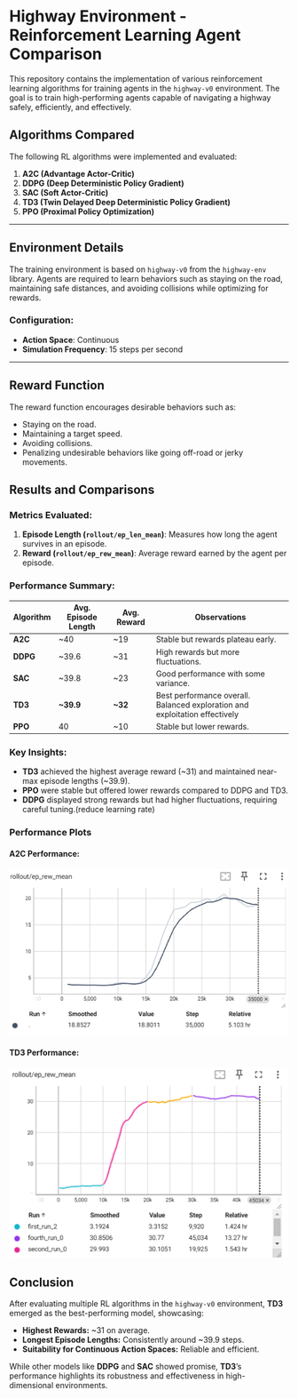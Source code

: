 # Highway Environment - Reinforcement Learning Agent Comparison

This repository contains the implementation of various reinforcement learning algorithms for training agents in the `highway-v0` environment. The goal is to train high-performing agents capable of navigating a highway safely, efficiently, and effectively.

## Algorithms Compared

The following RL algorithms were implemented and evaluated:

1. **A2C (Advantage Actor-Critic)**  
2. **DDPG (Deep Deterministic Policy Gradient)**  
3. **SAC (Soft Actor-Critic)**  
4. **TD3 (Twin Delayed Deep Deterministic Policy Gradient)**  
5. **PPO (Proximal Policy Optimization)**  

---

## Environment Details

The training environment is based on `highway-v0` from the `highway-env` library. Agents are required to learn behaviors such as staying on the road, maintaining safe distances, and avoiding collisions while optimizing for rewards.

### Configuration:
- **Action Space**: Continuous
- **Simulation Frequency**: 15 steps per second

---

## Reward Function

The reward function encourages desirable behaviors such as:
- Staying on the road.
- Maintaining a target speed.
- Avoiding collisions.
- Penalizing undesirable behaviors like going off-road or jerky movements.


## Results and Comparisons

### Metrics Evaluated:
1. **Episode Length (`rollout/ep_len_mean`)**: Measures how long the agent survives in an episode.
2. **Reward (`rollout/ep_rew_mean`)**: Average reward earned by the agent per episode.

### Performance Summary:

| Algorithm | Avg. Episode Length | Avg. Reward | Observations                          |
|-----------|----------------------|-------------|---------------------------------------|
| **A2C**   | ~40                 | ~19         | Stable but rewards plateau early.     |
| **DDPG**  | ~39.6               | ~31         | High rewards but more fluctuations.   |
| **SAC**   | ~39.8               | ~23         | Good performance with some variance.  |
| **TD3**   | **~39.9**             | **~32**     | Best performance overall. Balanced exploration and exploitation effectively |
| **PPO**   | 40               | ~10         | Stable but lower rewards.    |

### Key Insights:
- **TD3** achieved the highest average reward (~31) and maintained near-max episode lengths (~39.9).
- **PPO** were stable but offered lower rewards compared to DDPG and TD3.
- **DDPG** displayed strong rewards but had higher fluctuations, requiring careful tuning.(reduce learning rate)

### Performance Plots

#### A2C Performance:
![A2C Reward and Episode Length](assets/A2C/avg_reward.png)

#### TD3 Performance:
![TD3 Reward and Episode Length](assets/TD3/avg_reward.png)

## Conclusion

After evaluating multiple RL algorithms in the `highway-v0` environment, **TD3** emerged as the best-performing model, showcasing:
- **Highest Rewards:** ~31 on average.
- **Longest Episode Lengths:** Consistently around ~39.9 steps.
- **Suitability for Continuous Action Spaces:** Reliable and efficient.

While other models like **DDPG** and **SAC** showed promise, **TD3**’s performance highlights its robustness and effectiveness in high-dimensional environments.

